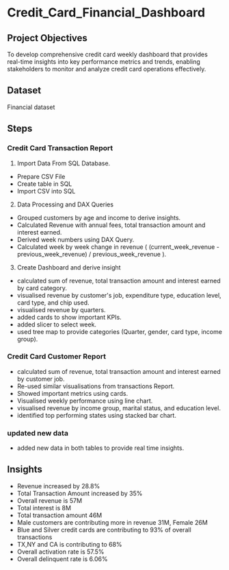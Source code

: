 # Credit_Card_Financial_Dashboard

## Project Objectives

To develop comprehensive credit card weekly dashboard that provides real-time insights into key performance metrics and trends, enabling stakeholders to monitor and analyze credit card operations effectively.

## Dataset 

Financial dataset

## Steps 

### Credit Card Transaction Report

1. Import Data From SQL Database.
 * Prepare CSV File
 * Create table in SQL
 * Import CSV into SQL
2. Data Processing and DAX Queries
  * Grouped customers by age and income to derive insights.
  * Calculated Revenue with annual fees, total transaction amount and interest earned.
  * Derived week numbers using DAX Query.
  * Calculated week by week change in revenue ( (current_week_revenue - previous_week_revenue) / previous_week_revenue ).
3. Create Dashboard and derive insight
  *  calculated sum of revenue, total transaction amount and interest earned by card category.
  *  visualised revenue by customer's job, expenditure type, education level, card type, and chip used.
  *  visualised revenue by quarters.
  *  added cards to show important KPIs.
  *  added slicer to select week.
  *  used tree map to provide categories (Quarter, gender, card type, income group).

### Credit Card Customer Report

* calculated sum of revenue, total transaction amount and interest earned by customer job.
* Re-used similar visualisations from transactions Report.
* Showed important metrics using cards.
* Visualised weekly performance using line chart.
* visualised revenue by income group, marital status, and education level.
* identified top performing states using stacked bar chart.

### updated new data

 * added new data in both tables to provide real time insights.

## Insights

* Revenue increased by 28.8%
* Total Transaction Amount increased by 35%
* Overall revenue is 57M
* Total interest is 8M
* Total transaction amount 46M
* Male customers are contributing more in revenue 31M, Female 26M
* Blue and Silver credit cards are contributing to 93% of overall transactions
* TX,NY and CA is contributing to 68%
* Overall activation rate is 57.5%
* Overall delinquent rate is 6.06%
